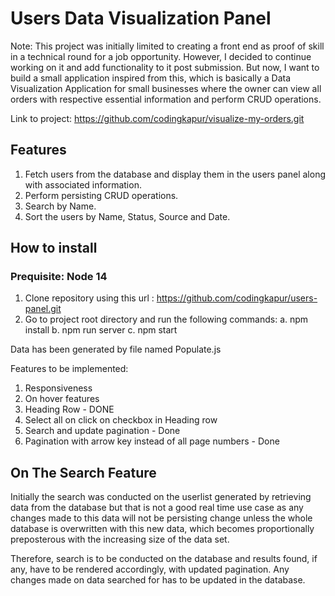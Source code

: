 # Users Data Visualization Panel

Note: This project was initially limited to creating a front end as proof of skill in a technical round for a job opportunity. However, I decided to continue working on it and add functionality to it post submission.
But now, I want to build a small application inspired from this, which is basically a Data Visualization Application for small businesses where the owner can view all orders with respective essential information and perform CRUD operations. 

Link to project: https://github.com/codingkapur/visualize-my-orders.git

## Features

1. Fetch users from the database and display them in the users panel along with associated information.
2. Perform persisting CRUD operations.
3. Search by Name.
4. Sort the users by Name, Status, Source and Date.

## How to install
### Prequisite: Node 14
1. Clone repository using this url : https://github.com/codingkapur/users-panel.git
2. Go to project root directory and run the following commands:
    a. npm install
    b. npm run server
    c. npm start


Data has been generated by file named Populate.js

Features to be implemented:
1. Responsiveness
2. On hover features
3. Heading Row - DONE
5. Select all on click on checkbox in Heading row
6. Search and update pagination - Done
7. Pagination with arrow key instead of all page numbers - Done


## On The Search Feature

Initially the search was conducted on the userlist generated by retrieving data from the database but that is not a good real time use case as any changes made to this data will not be persisting change unless the whole database is overwritten with this new data, which becomes proportionally preposterous with the increasing size of the data set.

Therefore, search is to be conducted on the database and results found, if any, have to be rendered accordingly, with updated pagination. Any changes made on data searched for has to be updated in the database. 
